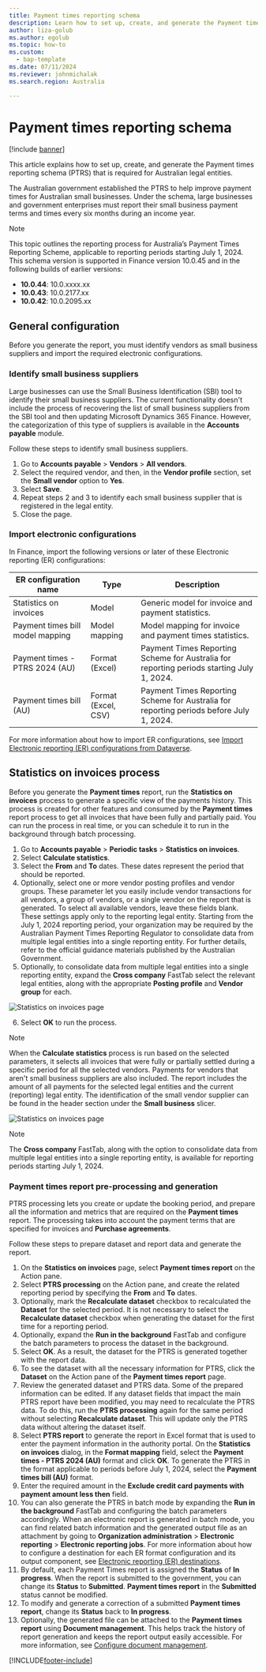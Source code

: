 ```yaml
---
title: Payment times reporting schema
description: Learn how to set up, create, and generate the Payment times reporting schema for Australia, including outlines on configuration and statistics on invoices.
author: liza-golub
ms.author: egolub
ms.topic: how-to
ms.custom: 
  - bap-template
ms.date: 07/11/2024
ms.reviewer: johnmichalak
ms.search.region: Australia

---
```


# Payment times reporting schema

[!include [banner](../../includes/banner.md)]

This article explains how to set up, create, and generate the Payment times reporting schema (PTRS) that is required for Australian legal entities.

The Australian government established the PTRS to help improve payment times for Australian small businesses. Under the schema, large businesses and government enterprises must report their small business payment terms and times every six months during an income year.

> [!NOTE]
> This topic outlines the reporting process for Australia’s Payment Times Reporting Scheme, applicable to reporting periods starting July 1, 2024. This schema version is supported in Finance version 10.0.45 and in the following builds of earlier versions:
> - **10.0.44**: 10.0.xxxx.xx
> - **10.0.43**: 10.0.2177.xx
> - **10.0.42**: 10.0.2095.xx

## General configuration

Before you generate the report, you must identify vendors as small business suppliers and import the required electronic configurations.

### Identify small business suppliers

Large businesses can use the Small Business Identification (SBI) tool to identify their small business suppliers. The current functionality doesn't include the process of recovering the list of small business suppliers from the SBI tool and then updating Microsoft Dynamics 365 Finance. However, the categorization of this type of suppliers is available in the **Accounts payable** module.

Follow these steps to identify small business suppliers.

1. Go to **Accounts payable** \> **Vendors** \> **All vendors**.
2. Select the required vendor, and then, in the **Vendor profile** section, set the **Small vendor** option to **Yes**.
3. Select **Save**.
4. Repeat steps 2 and 3 to identify each small business supplier that is registered in the legal entity.
5. Close the page.

### Import electronic configurations

In Finance, import the following versions or later of these Electronic reporting (ER) configurations:

| ER configuration name | Type | Description |
|-----------------------|------|-------------|
| Statistics on invoices | Model | Generic model for invoice and payment statistics. |
| Payment times bill model mapping | Model mapping | Model mapping for invoice and payment times statistics. |
| Payment times - PTRS 2024 (AU) | Format (Excel) | Payment Times Reporting Scheme for Australia for reporting periods starting July 1, 2024. |
| Payment times bill (AU) | Format (Excel, CSV) | Payment Times Reporting Scheme for Australia for reporting periods before July 1, 2024. |

For more information about how to import ER configurations, see [Import Electronic reporting (ER) configurations from Dataverse](../global/workspace/gsw-import-er-config-dataverse.md).

## Statistics on invoices process

Before you generate the **Payment times** report, run the **Statistics on invoices** process to generate a specific view of the payments history. This process is created for other features and consumed by the **Payment times** report process to get all invoices that have been fully and partially paid. You can run the process in real time, or you can schedule it to run in the background through batch processing.

1. Go to **Accounts payable** \> **Periodic tasks** \> **Statistics on invoices**.
2. Select **Calculate statistics**.
3. Select the **From** and **To** dates. These dates represent the period that should be reported.
4. Optionally, select one or more vendor posting profiles and vendor groups. These parameter let you easily include vendor transactions for all vendors, a group of vendors, or a single vendor on the report that is generated. To select all available vendors, leave these fields blank. These settings apply only to the reporting legal entity. Starting from the July 1, 2024 reporting period, your organization may be required by the Australian Payment Times Reporting Regulator to consolidate data from multiple legal entities into a single reporting entity. For further details, refer to the official guidance materials published by the Australian Government.
5. Optionally, to consolidate data from multiple legal entities into a single reporting entity, expand the **Cross company** FastTab select the relevant legal entities, along with the appropriate **Posting profile** and **Vendor group** for each.

![Statistics on invoices page](../media/apac-aus-ptrs-calculate-statistics-dialog.png)

6. Select **OK** to run the process.

> [!NOTE]
> When the **Calculate statistics** process is run based on the selected parameters, it selects all invoices that were fully or partially settled during a specific period for all the selected vendors. Payments for vendors that aren't small business suppliers are also included. The report includes the amount of all payments for the selected legal entities and the current (reporting) legal entity. The identification of the small vendor supplier can be found in the header section under the **Small business** slicer.

![Statistics on invoices page](../media/apac-aus-ptrs-statistics-page.png)

> [!NOTE]
> The **Cross company** FastTab, along with the option to consolidate data from multiple legal entities into a single reporting entity, is available for reporting periods starting July 1, 2024.

### Payment times report pre-processing and generation

PTRS processing lets you create or update the booking period, and prepare all the information and metrics that are required on the **Payment times** report. The processing takes into account the payment terms that are specified for invoices and **Purchase agreements**.

Follow these steps to prepare dataset and report data and generate the report.

1. On the **Statistics on invoices** page, select **Payment times report** on the Action pane.
2. Select **PTRS processing** on the Action pane, and create the related reporting period by specifying the **From** and **To** dates.
3. Optionally, mark the **Recalculate dataset** checkbox to recalculated the **Dataset** for the selected period. It is not necessary to select the **Recalculate dataset** checkbox when generating the dataset for the first time for a reporting period.
4. Optionally, expand the **Run in the background** FastTab and configure the batch parameters to process the dataset in the background.
5. Select **OK**. As a result, the dataset for the PTRS is generated together with the report data.
6. To see the dataset with all the necessary information for PTRS, click the **Dataset** on the Action pane of the **Payment times report** page.
7. Review the generated dataset and PTRS data. Some of the prepared information can be edited. If any dataset fields that impact the main PTRS report have been modified, you may need to recalculate the PTRS data. To do this, run the **PTRS processing** again for the same period without selecting **Recalculate dataset**. This will update only the PTRS data without altering the dataset itself.
8. Select **PTRS report** to generate the report in Excel format that is used to enter the payment information in the authority portal. On the **Statistics on invoices** dialog, in the **Format mapping** field, select the **Payment times - PTRS 2024 (AU)** format and click **OK**. To generate the PTRS in the format applicable to periods before July 1, 2024, select the **Payment times bill (AU)** format.
9. Enter the required amount in the **Exclude credit card payments with payment amount less then** field.
10. You can also generate the PTRS in batch mode by expanding the **Run in the background** FastTab and configuring the batch parameters accordingly. When an electronic report is generated in batch mode, you can find related batch information and the generated output file as an attachment by going to **Organization administration** > **Electronic reporting** > **Electronic reporting jobs**. For more information about how to configure a destination for each ER format configuration and its output component, see [Electronic reporting (ER) destinations](../../../fin-ops-core/dev-itpro/analytics/electronic-reporting-destinations.md).
11. By default, each Payment Times report is assigned the **Status** of **In progress**.  When the report is submitted to the government, you can change its **Status** to **Submitted**. **Payment times report** in the **Submitted** status cannot be modified.
12. To modify and generate a correction of a submitted **Payment times report**, change its **Status** back to **In progress**.
13. Optionally, the generated file can be attached to the **Payment times report** using **Document management**. This helps track the history of report generation and keeps the report output easily accessible. For more information, see [Configure document management](../../../fin-ops-core/dev-itpro/organization-administration/configure-document-management.md).

[!INCLUDE[footer-include](../../../includes/footer-banner.md)]
